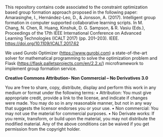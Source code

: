 This repository contains code associated to the constraint optimization based group formation approach proposed in the following paper:
Amarasinghe, I., Hernández-Leo, D., & Jonsson, A. (2017). Intelligent group formation in computer supported collaborative learning scripts. In M. Chang, N. Chen, R. Huang, Kinshuk, D. G. Sampson, & R. Vasiu (Eds.), Proceedings of the 17th IEEE International Conference on Advanced Learning Technologies (ICALT 2017) (pp. 201–203). IEEE. https://doi.org/10.1109/ICALT.2017.62

We used Gurobi Optimizer (https://www.gurobi.com) a state-of-the-art solver for mathematical programming to solve the optimization problem and Flask (https://flask.palletsprojects.com/en/2.2.x/) microframework to implement group formation service.


**Creative Commons Attribution- Non Commercial – No Derivatives 3.0**

You are free to share, copy, distribute, display and perform this work in
any medium or format under the following terms:
• Attribution: You must give appropriate credit, provide a link to the
license, and indicate if changes were made. You may do so in any
reasonable manner, but not in any way that suggests the licensor
endorses you or your use.
• Non commercial: You may not use the material for commercial
purposes.
• No Derivate works: If you remix, transform, or build upon the
material, you may not distribute the modified material. Any of the
above conditions can be waived if you get permission from the
copyright holder.

